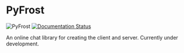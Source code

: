 # PyFrost
![PyFrost](https://github.com/Den4200/pyfrost/workflows/PyFrost/badge.svg?branch=master&event=push)
[![Documentation Status](https://readthedocs.org/projects/pyfrost/badge/?version=latest)](https://pyfrost.readthedocs.io/en/latest/?badge=latest)

An online chat library for creating the client and server.
Currently under development.

